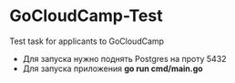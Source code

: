# GoCloudCamp-Test
Test task for applicants to GoCloudCamp

* Для запуска нужно поднять Postgres на проту 5432
* Для запуска приложения **go run cmd/main.go**
